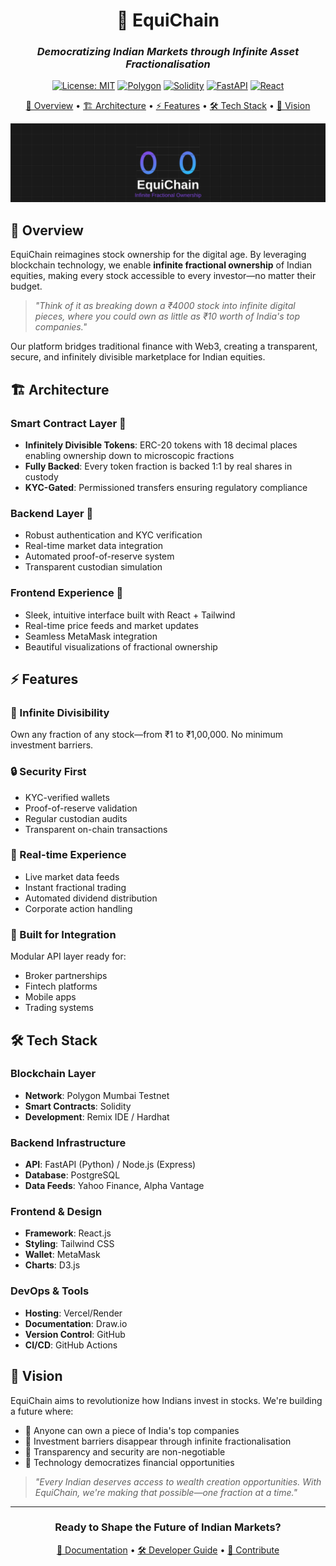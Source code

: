 
<div align="center">

# 🔗 EquiChain

### *Democratizing Indian Markets through Infinite Asset Fractionalisation*

[![License: MIT](https://img.shields.io/badge/License-MIT-yellow.svg)](https://opensource.org/licenses/MIT)
[![Polygon](https://img.shields.io/badge/Polygon-Mumbai-8247E5?logo=polygon)](https://mumbai.polygonscan.com/)
[![Solidity](https://img.shields.io/badge/Solidity-%5E0.8.19-363636?logo=solidity)](https://soliditylang.org/)
[![FastAPI](https://img.shields.io/badge/FastAPI-009688?logo=fastapi)](https://fastapi.tiangolo.com)
[![React](https://img.shields.io/badge/React-61DAFB?logo=react&logoColor=black)](https://reactjs.org)

[🎯 Overview](#overview) •
[🏗️ Architecture](#architecture) •
[⚡ Features](#features) •
[🛠️ Tech Stack](#tech-stack) •
[🔮 Vision](#vision)

<img src=".github/banner.svg" width="800px" alt="EquiChain Banner">

</div>

## 🎯 Overview

EquiChain reimagines stock ownership for the digital age. By leveraging blockchain technology, we enable **infinite fractional ownership** of Indian equities, making every stock accessible to every investor—no matter their budget.

> *"Think of it as breaking down a ₹4000 stock into infinite digital pieces, where you could own as little as ₹10 worth of India's top companies."*

Our platform bridges traditional finance with Web3, creating a transparent, secure, and infinitely divisible marketplace for Indian equities.

## 🏗️ Architecture

### Smart Contract Layer 💎
- **Infinitely Divisible Tokens**: ERC-20 tokens with 18 decimal places enabling ownership down to microscopic fractions
- **Fully Backed**: Every token fraction is backed 1:1 by real shares in custody
- **KYC-Gated**: Permissioned transfers ensuring regulatory compliance

### Backend Layer 🔐
- Robust authentication and KYC verification
- Real-time market data integration
- Automated proof-of-reserve system
- Transparent custodian simulation

### Frontend Experience 🎨
- Sleek, intuitive interface built with React + Tailwind
- Real-time price feeds and market updates
- Seamless MetaMask integration
- Beautiful visualizations of fractional ownership

## ⚡ Features

### 🌟 Infinite Divisibility
Own any fraction of any stock—from ₹1 to ₹1,00,000. No minimum investment barriers.

### 🔒 Security First
- KYC-verified wallets
- Proof-of-reserve validation
- Regular custodian audits
- Transparent on-chain transactions

### 💫 Real-time Experience
- Live market data feeds
- Instant fractional trading
- Automated dividend distribution
- Corporate action handling

### 🤝 Built for Integration
Modular API layer ready for:
- Broker partnerships
- Fintech platforms
- Mobile apps
- Trading systems

## 🛠️ Tech Stack

### Blockchain Layer
- **Network**: Polygon Mumbai Testnet
- **Smart Contracts**: Solidity
- **Development**: Remix IDE / Hardhat

### Backend Infrastructure
- **API**: FastAPI (Python) / Node.js (Express)
- **Database**: PostgreSQL
- **Data Feeds**: Yahoo Finance, Alpha Vantage

### Frontend & Design
- **Framework**: React.js
- **Styling**: Tailwind CSS
- **Wallet**: MetaMask
- **Charts**: D3.js

### DevOps & Tools
- **Hosting**: Vercel/Render
- **Documentation**: Draw.io
- **Version Control**: GitHub
- **CI/CD**: GitHub Actions

## 🔮 Vision

EquiChain aims to revolutionize how Indians invest in stocks. We're building a future where:

- 🎯 Anyone can own a piece of India's top companies
- 💫 Investment barriers disappear through infinite fractionalisation
- 🌟 Transparency and security are non-negotiable
- 🚀 Technology democratizes financial opportunities

> *"Every Indian deserves access to wealth creation opportunities. With EquiChain, we're making that possible—one fraction at a time."*

---

<div align="center">

### Ready to Shape the Future of Indian Markets? 

[📘 Documentation](docs/) • [🛠️ Developer Guide](docs/dev.md) • [🤝 Contribute](.github/CONTRIBUTING.md)

</div>

